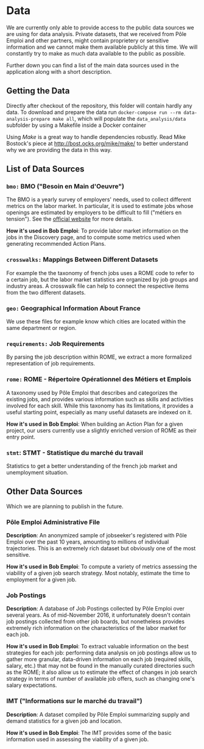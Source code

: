 # Data

We are currently only able to provide access to the public data sources we are using for data analysis. Private datasets, that we received from Pôle Emploi and other partners, might contain proprietery or sensitive information and we cannot make them available publicly at this time. We will constantly try to make as much data available to the public as possible.

Further down you can find a list of the main data sources used in the application along with a short description.

## Getting the Data

Directly after checkout of the repository, this folder will contain hardly any data. To download and prepare the data run `docker-compose run --rm data-analysis-prepare make all`, which will populate the `data_analysis/data` subfolder by using a Makefile inside a
Docker container

Using _Make_ is a great way to handle dependencies robustly. Read Mike Bostock's piece at http://bost.ocks.org/mike/make/ to better understand why we are providing the data in this way.

## List of Data Sources

### `bmo:` BMO ("Besoin en Main d'Oeuvre")

The BMO is a yearly survey of employers' needs, used to collect different metrics on the labor market. In particular, it is used to estimate jobs whose openings are estimated by employers to be difficult to fill ("métiers en tension"). See the [official website](http://bmo.pole-emploi.org/) for more details.

**How it's used in Bob Emploi**: To provide labor market information on the jobs in the Discovery page, and to compute some metrics used when generating recommended Action Plans.

### `crosswalks:` Mappings Between Different Datasets

For example the the taxonomy of french jobs uses a ROME code to refer to a certain job, but the labor market statistics are organized by job groups and industry areas. A crosswalk file can help to connect the respective items from the two different datasets.

### `geo:` Geographical Information About France

We use these files for example know which cities are located within the same department or region.

### `requirements:` Job Requirements

By parsing the job description within ROME, we extract a more formalized representation of job requirements.

### `rome:` ROME - Répertoire Opérationnel des Métiers et Emplois

A taxonomy used by Pôle Emploi that describes and categorizes the existing jobs, and provides various information such as skills and activities involved for each skill. While this taxonomy has its limitations, it provides a useful starting point, especially as many useful datasets are indexed on it.

**How it's used in Bob Emploi**: When building an Action Plan for a given project, our users currently use a slightly enriched version of ROME as their entry point.

### `stmt`: STMT - Statistique du marché du travail

Statistics to get a better understanding of the french job market and unemployment situation.

## Other Data Sources

Which we are planning to publish in the future.

### Pôle Emploi Administrative File

**Description**: An anonymized sample of jobseeker's registered with Pôle Emploi over the past 10 years, amounting to millions of individual trajectories. This is an extremely rich dataset but obviously one of the most sensitive.

**How it's used in Bob Emploi**: To compute a variety of metrics assessing the viability of a given job search strategy. Most notably, estimate the time to employment for a given job.

### Job Postings

**Description**: A database of Job Postings collected by Pôle Emploi over several years. As of mid-November 2016, it unfortunately doesn't contain job postings collected from other job boards, but nonetheless provides extremely rich information on the characteristics of the labor market for each job.

**How it's used in Bob Emploi**: To extract valuable information on the best strategies for each job: performing data analysis on job postings allow us to gather more granular, data-driven information on each job (required skills, salary, etc.) that may not be found in the manually curated directories such as the ROME; it also allow us to estimate the effect of changes in job search strategy in terms of number of available job offers, such as changing one's salary expectations.

### IMT ("Informations sur le marché du travail")

**Description**: A dataset compiled by Pôle Emploi summarizing supply and demand statistics for a given job and location.

**How it's used in Bob Emploi**: The IMT provides some of the basic information used in assessing the viability of a given job.
